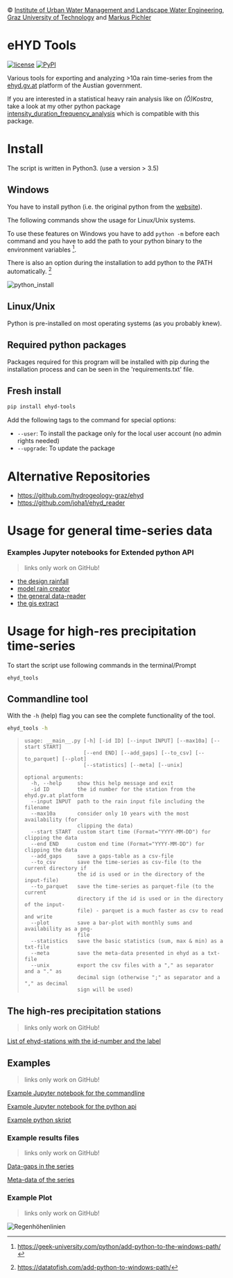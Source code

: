 © [Institute of Urban Water Management and Landscape Water Engineering](https://www.tugraz.at), 
[Graz University of Technology](https://www.tugraz.at/home/) and [Markus Pichler](mailto:markus.pichler@tugraz.at)

# eHYD Tools

[![license](https://img.shields.io/github/license/markuspic/ehyd_tools.svg?style=flat)](https://github.com/MarkusPic/ehyd_tools/blob/master/LICENSE)
[![PyPI](https://img.shields.io/pypi/v/ehyd_tools.svg)](https://pypi.python.org/pypi/ehyd-tools)

Various tools for exporting and analyzing >10a rain time-series from the [ehyd.gv.at](https://ehyd.gv.at) platform of the Austian government.

If you are interested in a statistical heavy rain analysis like on *(Ö)Kostra*, take a look at my other python package [intensity_duration_frequency_analysis](https://github.com/MarkusPic/intensity_duration_frequency_analysis) which is compatible with this package.

# Install

The script is written in Python3. (use a version > 3.5)

## Windows

You have to install python (i.e. the original python from the [website](https://www.python.org/downloads/)).

The following commands show the usage for Linux/Unix systems. 

To use these features on Windows you have to add ```python -m``` before each command 
and you have to add the path to your python binary to the environment variables [^path1].

[^path1]: https://geek-university.com/python/add-python-to-the-windows-path/

There is also an option during the installation to add python to the PATH automatically. [^path2]

[^path2]: https://datatofish.com/add-python-to-windows-path/

![python_install](https://datatofish.com/wp-content/uploads/2018/10/0001_add_Python_to_Path.png)

## Linux/Unix

Python is pre-installed on most operating systems (as you probably knew).

## Required python packages

Packages required for this program will be installed with pip during the installation process and can be seen in the 'requirements.txt' file.

## Fresh install

```bash
pip install ehyd-tools
```

Add the following tags to the command for special options:

- ```--user```: To install the package only for the local user account (no admin rights needed)
- ```--upgrade```: To update the package

# Alternative Repositories

- https://github.com/hydrogeology-graz/ehyd
- https://github.com/joha1/ehyd_reader

# Usage for general time-series data

### Examples Jupyter notebooks for Extended python API

> links only work on GitHub!

- [the design rainfall](example/example_design_rainfall.ipynb)
- [model rain creator](example/example_synthetic_rain.ipynb)
- [the general data-reader](example/example_python_api_general.ipynb)
- [the gis extract](example/example_gis_export.ipynb)

# Usage for high-res precipitation time-series

To start the script use following commands in the terminal/Prompt

```ehyd_tools```

## Commandline tool 

With the `-h` (help) flag you can see the complete functionality of the tool.

```bash
ehyd_tools -h
```

> ```
> usage: __main__.py [-h] [-id ID] [--input INPUT] [--max10a] [--start START]
>                    [--end END] [--add_gaps] [--to_csv] [--to_parquet] [--plot]
>                    [--statistics] [--meta] [--unix]
> 
> optional arguments:
>   -h, --help     show this help message and exit
>   -id ID         the id number for the station from the ehyd.gv.at platform
>   --input INPUT  path to the rain input file including the filename
>   --max10a       consider only 10 years with the most availability (for
>                  clipping the data)
>   --start START  custom start time (Format="YYYY-MM-DD") for clipping the data
>   --end END      custom end time (Format="YYYY-MM-DD") for clipping the data
>   --add_gaps     save a gaps-table as a csv-file
>   --to_csv       save the time-series as csv-file (to the current directory if
>                  the id is used or in the directory of the input-file)
>   --to_parquet   save the time-series as parquet-file (to the current
>                  directory if the id is used or in the directory of the input-
>                  file) - parquet is a much faster as csv to read and write
>   --plot         save a bar-plot with monthly sums and availability as a png-
>                  file
>   --statistics   save the basic statistics (sum, max & min) as a txt-file
>   --meta         save the meta-data presented in ehyd as a txt-file
>   --unix         export the csv files with a "," as separator and a "." as
>                  decimal sign (otherwise ";" as separator and a "," as decimal
>                  sign will be used)
> ```

## The high-res precipitation stations

> links only work on GitHub!

[List of ehyd-stations with the id-number and the label](ehyd_tools/ehyd_stations.json)

## Examples

> links only work on GitHub!

[Example Jupyter notebook for the commandline](example/example_commandline.ipynb)

[Example Jupyter notebook for the python api](example/example_python_api.ipynb)

[Example python skript](example/example_python_api.py)

### Example results files

> links only work on GitHub!

[Data-gaps in the series](example/ehyd_112086_gaps.csv)

[Meta-data of the series](example/ehyd_112086_meta.txt)


### Example Plot

> links only work on GitHub!

![Regenhöhenlinien](example/ehyd_112086_plot.png)
